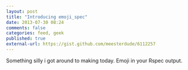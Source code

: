 ```yaml
---
layout: post
title: "Introducing emoji_spec"
date: 2013-07-30 08:24
comments: false
categories: feed, geek
published: true
external-url: https://gist.github.com/meesterdude/6112257
---
```

Something silly i got around to making today. Emoji in your Rspec output. 
<!--more-->
